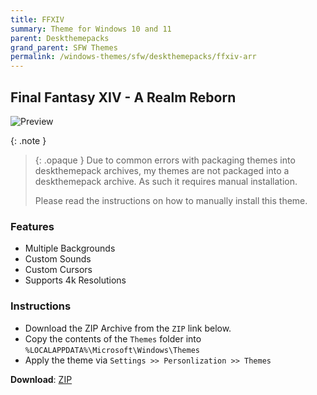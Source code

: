 ```yaml
---
title: FFXIV
summary: Theme for Windows 10 and 11
parent: Deskthemepacks
grand_parent: SFW Themes
permalink: /windows-themes/sfw/deskthemepacks/ffxiv-arr
---
```


## Final Fantasy XIV - A Realm Reborn

![Preview][Preview]

{: .note }
> {: .opaque }
> Due to common errors with packaging themes into deskthemepack archives, my themes are not packaged into a deskthemepack archive. As such it requires manual installation.
> 
> Please read the instructions on how to manually install this theme.

### Features

- Multiple Backgrounds
- Custom Sounds
- Custom Cursors
- Supports 4k Resolutions

### Instructions

- Download the ZIP Archive from the `ZIP` link below.
- Copy the contents of the `Themes` folder into `%LOCALAPPDATA%\Microsoft\Windows\Themes`
- Apply the theme via `Settings >> Personlization >> Themes`


**Download**: [ZIP][ZIP]

<!-- ////////////////////////////////////////////////////////////////////////////////////////////////////////////////////// -->

[Preview]: https://gitlab.com/the-back-room/deskthemepacks/sfw/ffxiv-arr/-/raw/main/Extras/Preview.bmp

<!-- ////////////////////////////////////////////////////////////////////////////////////////////////////////////////////// -->

[ZIP]: https://gitlab.com/the-back-room/deskthemepacks/sfw/ffxiv-arr/-/archive/main/ffxiv-arr-main.zip

<!-- ////////////////////////////////////////////////////////////////////////////////////////////////////////////////////// -->



